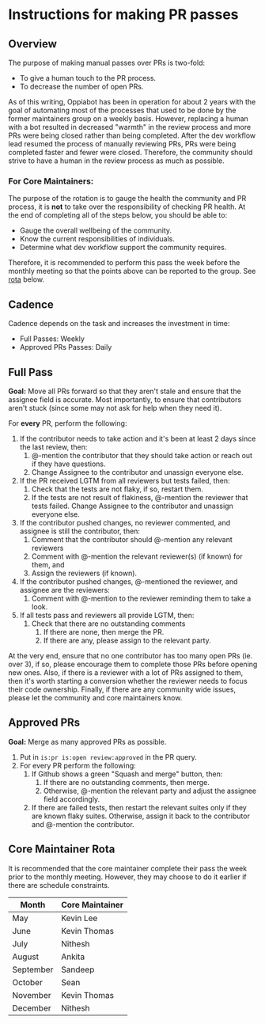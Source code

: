 # Instructions for making PR passes

## Overview

The purpose of making manual passes over PRs is two-fold:

* To give a human touch to the PR process.
* To decrease the number of open PRs.

As of this writing, Oppiabot has been in operation for about 2 years with the goal of automating most of the processes that used to be done by the former maintainers group on a weekly basis. However, replacing a human with a bot resulted in decreased "warmth" in the review process and more PRs were being closed rather than being completed. After the dev workflow lead resumed the process of manually reviewing PRs, PRs were being completed faster and fewer were closed. Therefore, the community should strive to have a human in the review process as much as possible.

### For Core Maintainers:

The purpose of the rotation is to gauge the health the community and PR process, it is **not** to take over the responsibility of checking PR health. At the end of completing all of the steps below, you should be able to:

* Gauge the overall wellbeing of the community.
* Know the current responsibilities of individuals.
* Determine what dev workflow support the community requires.

Therefore, it is recommended to perform this pass the week before the monthly meeting so that the points above can be reported to the group. See [rota](#core-maintainer-rota) below.

## Cadence

Cadence depends on the task and increases the investment in time:

* Full Passes: Weekly
* Approved PRs Passes: Daily

## Full Pass

**Goal:** Move all PRs forward so that they aren't stale and ensure that the assignee field is accurate. Most importantly, to ensure that contributors aren't stuck (since some may not ask for help when they need it).

For **every** PR, perform the following:

1. If the contributor needs to take action and it's been at least 2 days since the last review, then:
   1. @-mention the contributor that they should take action or reach out if they have questions.
   2. Change Assignee to the contributor and unassign everyone else.
2. If the PR received LGTM from all reviewers but tests failed, then:
   1. Check that the tests are not flaky, if so, restart them.
   2. If the tests are not result of flakiness, @-mention the reviewer that tests failed. Change Assignee to the contributor and unassign everyone else.
3. If the contributor pushed changes, no reviewer commented, and assignee is still the contributor, then:
   1. Comment that the contributor should @-mention any relevant reviewers
   2. Comment with @-mention the relevant reviewer(s) (if known) for them, and
   3. Assign the reviewers (if known).
4. If the contributor pushed changes, @-mentioned the reviewer, and assignee are the reviewers:
   1. Comment with @-mention to the reviewer reminding them to take a look.
5. If all tests pass and reviewers all provide LGTM, then:
   1. Check that there are no outstanding comments
      1. If there are none, then merge the PR.
      2. If there are any, please assign to the relevant party.

At the very end, ensure that no one contributor has too many open PRs (ie. over 3), if so, please encourage them to complete those PRs before opening new ones. Also, if there is a reviewer with a lot of PRs assigned to them, then it's worth starting a conversion whether the reviewer needs to focus their code ownership. Finally, if there are any community wide issues, please let the community and core maintainers know.

## Approved PRs

**Goal:** Merge as many approved PRs as possible.

1. Put in `is:pr is:open review:approved` in the PR query.
2. For every PR perform the following:
   1. If Github shows a green "Squash and merge" button, then:
      1. If there are no outstanding comments, then merge.
      2. Otherwise, @-mention the relevant party and adjust the assignee field accordingly.
   2. If there are failed tests, then restart the relevant suites only if they are known flaky suites. Otherwise, assign it back to the contributor and @-mention the contributor.

## Core Maintainer Rota

It is recommended that the core maintainer complete their pass the week prior to the monthly meeting. However, they may choose to do it earlier if there are schedule constraints.

| Month     | Core Maintainer |
|-----------|-----------------|
| May       | Kevin Lee       |
| June      | Kevin Thomas    |
| July      | Nithesh         |
| August    | Ankita          |
| September | Sandeep         |
| October   | Sean            |
| November  | Kevin Thomas    |
| December  | Nithesh         |
